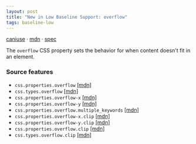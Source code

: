 ```yaml
---
layout: post
title: "New in Low Baseline Support: overflow"
tags: baseline-low
---
```


[caniuse](https://caniuse.com/?search=overflow-shorthand) · [mdn](https://developer.mozilla.org/en-US/search?q=overflow) · [spec](https://drafts.csswg.org/css-overflow-3/#propdef-overflow)

The `overflow` CSS property sets the behavior for when content doesn't fit in an element.

### Source features

- ``css.properties.overflow`` [[mdn]](https://developer.mozilla.org/en-US/search?q=css.properties.overflow)
- ``css.types.overflow`` [[mdn]](https://developer.mozilla.org/en-US/search?q=css.types.overflow)
- ``css.properties.overflow-x`` [[mdn]](https://developer.mozilla.org/en-US/search?q=css.properties.overflow-x)
- ``css.properties.overflow-y`` [[mdn]](https://developer.mozilla.org/en-US/search?q=css.properties.overflow-y)
- ``css.properties.overflow.multiple_keywords`` [[mdn]](https://developer.mozilla.org/en-US/search?q=css.properties.overflow.multiple_keywords)
- ``css.properties.overflow-x.clip`` [[mdn]](https://developer.mozilla.org/en-US/search?q=css.properties.overflow-x.clip)
- ``css.properties.overflow-y.clip`` [[mdn]](https://developer.mozilla.org/en-US/search?q=css.properties.overflow-y.clip)
- ``css.properties.overflow.clip`` [[mdn]](https://developer.mozilla.org/en-US/search?q=css.properties.overflow.clip)
- ``css.types.overflow.clip`` [[mdn]](https://developer.mozilla.org/en-US/search?q=css.types.overflow.clip)
